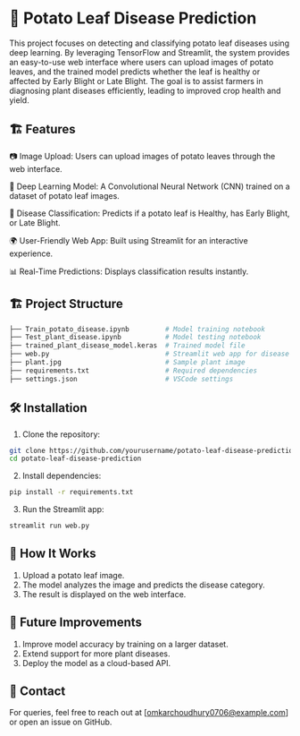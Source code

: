
# 🌱 Potato Leaf Disease Prediction

This project focuses on detecting and classifying potato leaf diseases using deep learning. By leveraging TensorFlow and Streamlit, the system provides an easy-to-use web interface where users can upload images of potato leaves, and the trained model predicts whether the leaf is healthy or affected by Early Blight or Late Blight. The goal is to assist farmers in diagnosing plant diseases efficiently, leading to improved crop health and yield.


## 🏗️ Features

📷 Image Upload: Users can upload images of potato leaves through the web interface.

🔬 Deep Learning Model: A Convolutional Neural Network (CNN) trained on a dataset of potato leaf images.

🎯 Disease Classification: Predicts if a potato leaf is Healthy, has Early Blight, or Late Blight.

🌍 User-Friendly Web App: Built using Streamlit for an interactive experience.

📊 Real-Time Predictions: Displays classification results instantly.
## 🏗️ Project Structure

```bash
├── Train_potato_disease.ipynb         # Model training notebook
├── Test_plant_disease.ipynb           # Model testing notebook
├── trained_plant_disease_model.keras  # Trained model file
├── web.py                             # Streamlit web app for disease detection
├── plant.jpg                          # Sample plant image
├── requirements.txt                   # Required dependencies
├── settings.json                      # VSCode settings
```
    
## 🛠️ Installation

1. Clone the repository:

```bash
git clone https://github.com/yourusername/potato-leaf-disease-prediction.git
cd potato-leaf-disease-prediction
```
2. Install dependencies:

```bash
pip install -r requirements.txt
```
3. Run the Streamlit app:

```bash
streamlit run web.py
```
## 🎯 How It Works

1. Upload a potato leaf image.
2. The model analyzes the image and predicts the disease category.
3. The result is displayed on the web interface.
## 📌 Future Improvements

1. Improve model accuracy by training on a larger dataset.
2. Extend support for more plant diseases.
3. Deploy the model as a cloud-based API.
## 📩 Contact

For queries, feel free to reach out at [omkarchoudhury0706@example.com] or open an issue on GitHub.
